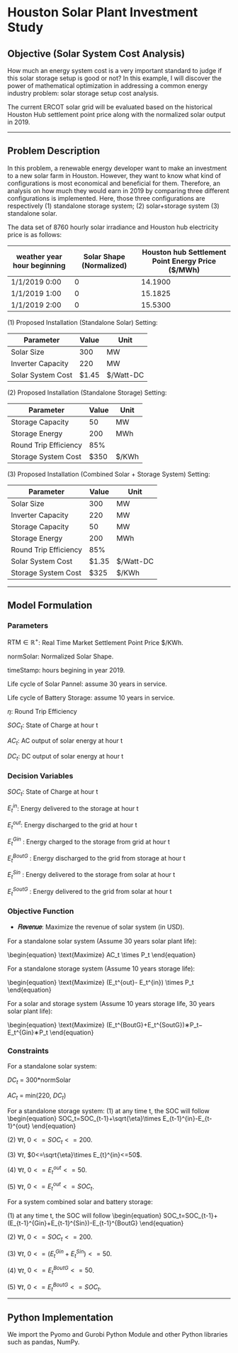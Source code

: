# Houston Solar Plant Investment Study

## Objective (Solar System Cost Analysis)

How much an energy system cost is a very important standard to judge if this solar storage setup is good or not? In this example, I will discover the power of mathematical optimization in addressing a common energy industry problem: solar storage setup cost analysis. 

The current ERCOT solar grid will be evaluated based on the historical Houston Hub settlement point price along with the normalized solar output in 2019.

---
## Problem Description

In this problem, a renewable energy developer want to make an investment to a new solar farm in Houston. However, they want to know what kind of configurations is most economical and beneficial for them. Therefore, an analysis on how much they would earn in 2019 by comparing three different configurations is implemented. Here, those three configurations are respectively (1) standalone storage system; (2) solar+storage system (3) standalone solar. 

The data set of 8760 hourly solar irradiance and Houston hub electricity price is as follows:

| weather year hour beginning | Solar Shape (Normalized) | Houston hub Settlement Point Energy Price (\$/MWh) |
| --- | --- | ---| 
| 1/1/2019 0:00| 0 | 14.1900	 | 
| 1/1/2019 1:00 | 0 | 15.1825	 |
| 1/1/2019 2:00 | 0 | 15.5300 | 


(1) Proposed Installation (Standalone Solar) Setting:

| Parameter | Value| Unit |
| --- | --- | --- | 
| Solar Size | 300 |  MW | 
| Inverter Capacity | 220 | MW |
| Solar System Cost | \$1.45 | \$/Watt-DC |


(2) Proposed Installation (Standalone Storage) Setting:

| Parameter | Value| Unit |
| --- | --- | --- | 
| Storage Capacity | 50 |  MW | 
| Storage Energy | 200 | MWh |
| Round Trip Efficiency | 85\% |   |
| Storage System Cost | \$350 | \$/KWh  |

(3) Proposed Installation (Combined Solar + Storage System) Setting:

| Parameter | Value| Unit |
| --- | --- | --- | 
| Solar Size | 300 |  MW | 
| Inverter Capacity | 220 | MW |
| Storage Capacity | 50 |  MW |
| Storage Energy | 200 | MWh  |
| Round Trip Efficiency | 85\% |  |
| Solar System Cost | \$1.35 | \$/Watt-DC  |
| Storage System Cost | \$325 | \$/KWh  |

---

## Model Formulation

### Parameters
$\text{RTM} \in \mathbb{R}^+$: Real Time Market Settlement Point Price  \$/KWh.

normSolar: Normalized Solar Shape.

timeStamp: hours begining in year 2019.

Life cycle of Solar Pannel: assume 30 years in service.

Life cycle of Battery Storage: assume 10 years in service.

$\eta$: Round Trip Efficiency

$SOC_t$: State of Charge at hour t

$AC_t$: AC output of solar energy at hour t

$DC_t$: DC output of solar energy at hour t

### Decision Variables

$SOC_t$: State of Charge at hour t

$E_t^{in}$: Energy delivered to the storage at hour t

$E_t^{out}$: Energy discharged to the grid at hour t

$E_t^{Gin}$ : Energy charged to the storage from grid at hour t

$E_t^{BoutG}$ : Energy discharged to the grid from storage at hour t

$E_t^{Sin}$ : Energy delivered to the storage from solar at hour t

$E_t^{SoutG}$   : Energy delivered to the grid from solar at hour t


### Objective Function

- **𝑅𝑒𝑣𝑒𝑛𝑢𝑒**: Maximize the revenue of solar system (in USD).

For a standalone solar system (Assume 30 years solar plant life):

\begin{equation}
\text{Maximize}  AC_t \times P_t
\end{equation}

For a standalone storage system (Assume 10 years storage life):

\begin{equation}
\text{Maximize}  (E_t^{out}- E_t^{in}) \times P_t
\end{equation}

For a solar and storage system (Assume 10 years storage life, 30 years solar plant life):

\begin{equation}
\text{Maximize} (E_t^{BoutG}+E_t^{SoutG})∗P_t− E_t^{Gin}∗P_t
\end{equation}

### Constraints

For a standalone solar system:

$DC_t$ = 300*normSolar

$AC_t$ = min(220, $DC_t$)

For a standalone storage system:
(1) at any time t, the SOC will follow
\begin{equation}
SOC_t=SOC_{t-1}+\sqrt{\eta}\times E_{t-1}^{in}-E_{t-1}^{out}
\end{equation}

(2) $\forall t$, $0<=SOC_t<=200$.

(3) $\forall t$, $0<=\sqrt{\eta}\times E_{t}^{in}<=50$.

(4) $\forall t$, $0<=E_{t}^{out}<=50$.

(5) $\forall t$, $0<=E_{t}^{out}<=SOC_t$.

For a system combined solar and battery storage:

(1) at any time t, the SOC will follow
\begin{equation}
SOC_t=SOC_{t-1}+ (E_{t-1}^{Gin}+E_{t-1}^{Sin})-E_{t-1}^{BoutG}
\end{equation}

(2) $\forall t$, $0<=SOC_t<=200$.

(3) $\forall t$, $0<=(E_{t}^{Gin}+E_{t}^{Sin}) <=50$.

(4)  $\forall t$, $0<=E_{t}^{BoutG}<=50$.

(5)  $\forall t$, $0<=E_{t}^{BoutG}<=SOC_t$.

---
## Python Implementation

We import the Pyomo and Gurobi Python Module and other Python libraries such as pandas, NumPy.
